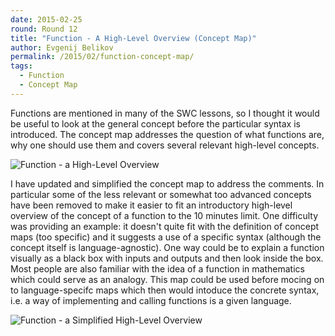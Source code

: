 ```yaml
---
date: 2015-02-25
round: Round 12
title: "Function - A High-Level Overview (Concept Map)"
author: Evgenij Belikov
permalink: /2015/02/function-concept-map/
tags:
  - Function
  - Concept Map
---
```

Functions are mentioned in many of the SWC lessons, so I thought it would be useful to look at the general concept before the particular syntax is introduced.
The concept map addresses the question of what functions are, why one should use them and covers several relevant high-level concepts.

![Function - a High-Level Overview](http://i.imgur.com/vTnIYhg.png)

I have updated and simplified the concept map to address the comments. In particular some of the less relevant or somewhat too advanced concepts have been removed to make it easier to fit an introductory high-level overview of the concept of a function to the 10 minutes limit. One difficulty was providing an example: it doesn't quite fit with the definition of concept maps (too specific) and it suggests a use of a specific syntax (although the concept itself is language-agnostic). One way could be to explain a function visually as a black box with inputs and outputs and then look inside the box. Most people are also familiar with the idea of a function in mathematics which could serve as an analogy. This map could be used before mocing on to language-specifc maps which then would intoduce the concrete syntax, i.e. a way of implementing and calling functions is a given language.

![Function - a Simplified High-Level Overview](http://i.imgur.com/5Bl1jGt.png)


